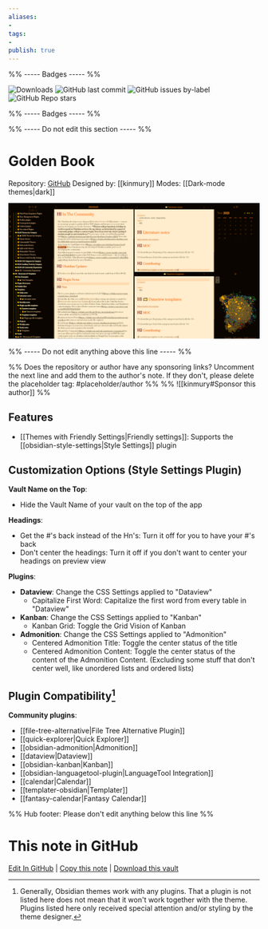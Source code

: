 ```yaml
---
aliases:
- 
tags: 
- 
publish: true
---
```


%% ----- Badges ----- %%

![Downloads](https://img.shields.io/badge/downloads-1644-573E7A?style=for-the-badge&logo=)
![GitHub last commit](https://img.shields.io/github/last-commit/kinmury/Golden-Book?color=573E7A&label=last%20update&logo=github&style=for-the-badge)
![GitHub issues by-label](https://img.shields.io/github/issues/kinmury/Golden-Book/help%20wanted?color=573E7A&logo=github&style=for-the-badge) 
![GitHub Repo stars](https://img.shields.io/github/stars/kinmury/Golden-Book?color=573E7A&logo=github&style=for-the-badge)

%% ----- Badges ----- %%

%% ----- Do not edit this section ----- %%

# Golden Book

Repository: [GitHub](https://github.com/kinmury/Golden-Book)
Designed by: [[kinmury]]
Modes: [[Dark-mode themes|dark]]



![screenshot](https://github.com/kinmury/Golden-Book/raw/main/Gallery/Gallery1.png)

%% ----- Do not edit anything above this line ----- %% 

%% Does the repository or author have any sponsoring links? Uncomment the next line and add them to the author's note. If they don't, please delete the placeholder tag: #placeholder/author %%
%% ![[kinmury#Sponsor this author]] %%


## Features

- [[Themes with Friendly Settings|Friendly settings]]: Supports the [[obsidian-style-settings|Style Settings]] plugin

## Customization Options (Style Settings Plugin) 

**Vault Name on the Top**: 
- Hide the Vault Name of your vault on the top of the app

**Headings**: 
- Get the \#'s back instead of the Hn's: Turn it off for you to have your \#'s back
- Don't center the headings: Turn it off if you don't want to center your headings on preview view

**Plugins**: 
- **Dataview**: Change the CSS Settings applied to "Dataview"
    - Capitalize First Word: Capitalize the first word from every table in "Dataview"
- **Kanban**: Change the CSS Settings applied to "Kanban"
    - Kanban Grid: Toggle the Grid Vision of Kanban
- **Admonition**: Change the CSS Settings applied to "Admonition"
    - Centered Admonition Title: Toggle the center status of the title
    - Centered Admonition Content: Toggle the center status of the content of the Admonition Content. (Excluding some stuff that don't center well, like unordered lists and ordered lists)

## Plugin Compatibility[^1]


**Community plugins**:
- [[file-tree-alternative|File Tree Alternative Plugin]]
- [[quick-explorer|Quick Explorer]]
- [[obsidian-admonition|Admonition]]
- [[dataview|Dataview]]
- [[obsidian-kanban|Kanban]]
- [[obsidian-languagetool-plugin|LanguageTool Integration]]
- [[calendar|Calendar]]
- [[templater-obsidian|Templater]]
- [[fantasy-calendar|Fantasy Calendar]]

[^1]: Generally, Obsidian themes work with any plugins. That a plugin is not listed here does not mean that it won't work together with the theme. Plugins listed here only received special attention and/or styling by the theme designer.

%% Hub footer: Please don't edit anything below this line %%

# This note in GitHub

<span class="git-footer">[Edit In GitHub](https://github.dev/obsidian-community/obsidian-hub/blob/main/02%20-%20Community%20Expansions/02.05%20All%20Community%20Expansions/Themes/Golden%20Book.md "git-hub-edit-note") | [Copy this note](https://raw.githubusercontent.com/obsidian-community/obsidian-hub/main/02%20-%20Community%20Expansions/02.05%20All%20Community%20Expansions/Themes/Golden%20Book.md "git-hub-copy-note") | [Download this vault](https://github.com/obsidian-community/obsidian-hub/archive/refs/heads/main.zip "git-hub-download-vault") </span>
